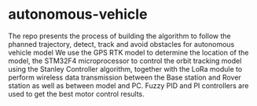 # autonomous-vehicle
The repo presents the process of building the algorithm to follow the phanned trajectory, detect, track and avoid obstacles for autonomous vehicle model We use the GPS RTK model to determine the location of the model, the STM32F4 microprocessor to control the orbit tracking model using the Stanley Controller algorithm, together with the LoRa module to perform wireless data transmission between the Base station and Rover station as well as between model and PC. Fuzzy PID and PI controllers are used to get the best motor control results.

